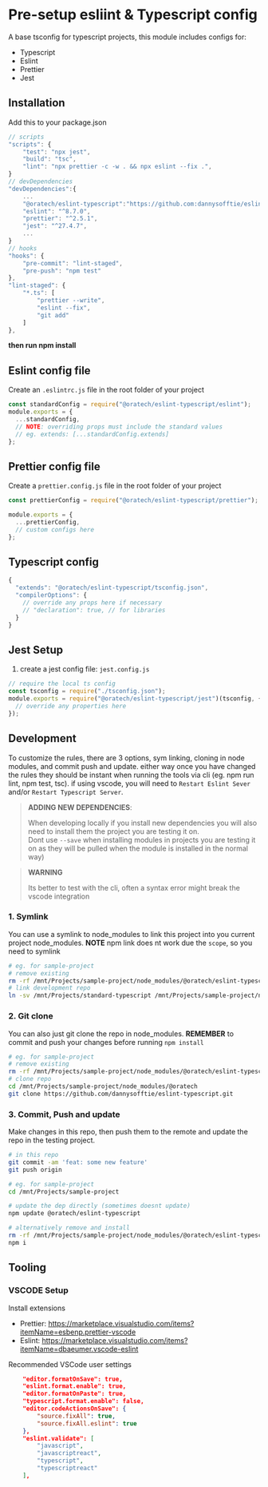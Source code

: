 # Pre-setup esliint & Typescript config

A base tsconfig for typescript projects, this module includes configs for:

- Typescript
- Eslint
- Prettier
- Jest

## Installation

Add this to your package.json

```js
// scripts
"scripts": {
    "test": "npx jest",
    "build": "tsc",
    "lint": "npx prettier -c -w . && npx eslint --fix .",
}
// devDependencies
"devDependencies":{
    ...
    "@oratech/eslint-typescript":"https://github.com:dannysofftie/eslint-typescript.git",
    "eslint": "^8.7.0",
    "prettier": "^2.5.1",
    "jest": "^27.4.7",
    ...
}
// hooks
"hooks": {
    "pre-commit": "lint-staged",
    "pre-push": "npm test"
},
"lint-staged": {
    "*.ts": [
        "prettier --write",
        "eslint --fix",
        "git add"
    ]
},
```

**then run npm install**

## Eslint config file

Create an `.eslintrc.js` file in the root folder of your project

```js
const standardConfig = require("@oratech/eslint-typescript/eslint");
module.exports = {
  ...standardConfig,
  // NOTE: overriding props must include the standard values
  // eg. extends: [...standardConfig.extends]
};
```

## Prettier config file

Create a `prettier.config.js` file in the root folder of your project

```js
const prettierConfig = require("@oratech/eslint-typescript/prettier");

module.exports = {
  ...prettierConfig,
  // custom configs here
};
```

## Typescript config

```js
{
  "extends": "@oratech/eslint-typescript/tsconfig.json",
  "compilerOptions": {
    // override any props here if necessary
    // "declaration": true, // for libraries
  }
}
```

## Jest Setup

1. create a jest config file: `jest.config.js`

```js
// require the local ts config
const tsconfig = require("./tsconfig.json");
module.exports = require("@oratech/eslint-typescript/jest")(tsconfig, {
  // override any properties here
});
```

## Development

To customize the rules, there are 3 options, sym linking, cloning in node modules, and commit push and update.
either way once you have changed the rules they should be instant when running the tools via cli (eg. npm run lint, npm test, tsc).
if using vscode, you will need to `Restart Eslint Sever` and/or `Restart Typescript Server`.

> **ADDING NEW DEPENDENCIES**:
>
> When developing locally if you install new dependencies you will also need to install them the project you are testing it on. <br />
> Dont use `--save` when installing modules in projects you are testing it on as they will be pulled when the module is installed in the normal way)

> **WARNING**
>
> Its better to test with the cli, often a syntax error might break the vscode integration

### 1. Symlink

You can use a symlink to node_modules to link this project into you current project node_modules.
**NOTE** npm link does nt work due the `scope`, so you need to symlink

```sh
# eg. for sample-project
# remove existing
rm -rf /mnt/Projects/sample-project/node_modules/@oratech/eslint-typescript
# link development repo
ln -sv /mnt/Projects/standard-typescript /mnt/Projects/sample-project/node_modules/@oratech/eslint-typescript
```

### 2. Git clone

You can also just git clone the repo in node_modules.
**REMEMBER** to commit and push your changes before running `npm install`

```sh
# eg. for sample-project
# remove existing
rm -rf /mnt/Projects/sample-project/node_modules/@oratech/eslint-typescript
# clone repo
cd /mnt/Projects/sample-project/node_modules/@oratech
git clone https://github.com/dannysofftie/eslint-typescript.git
```

### 3. Commit, Push and update

Make changes in this repo, then push them to the remote and update the repo in the testing project.

```sh
# in this repo
git commit -am 'feat: some new feature'
git push origin

# eg. for sample-project
cd /mnt/Projects/sample-project

# update the dep directly (sometimes doesnt update)
npm update @oratech/eslint-typescript

# alternatively remove and install
rm -rf /mnt/Projects/sample-project/node_modules/@oratech/eslint-typescript
npm i
```

## Tooling

### VSCODE Setup

Install extensions

- Prettier: https://marketplace.visualstudio.com/items?itemName=esbenp.prettier-vscode
- Eslint: https://marketplace.visualstudio.com/items?itemName=dbaeumer.vscode-eslint

Recommended VSCode user settings

```json
    "editor.formatOnSave": true,
    "eslint.format.enable": true,
    "editor.formatOnPaste": true,
    "typescript.format.enable": false,
    "editor.codeActionsOnSave": {
        "source.fixAll": true,
        "source.fixAll.eslint": true
    },
    "eslint.validate": [
        "javascript",
        "javascriptreact",
        "typescript",
        "typescriptreact"
    ],
```
